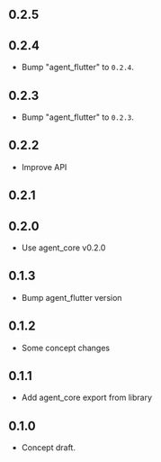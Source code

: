 ## 0.2.5

## 0.2.4

 - Bump "agent_flutter" to `0.2.4`.

## 0.2.3

 - Bump "agent_flutter" to `0.2.3`.

## 0.2.2

 - Improve API

## 0.2.1

## 0.2.0

 - Use agent_core v0.2.0

## 0.1.3

 - Bump agent_flutter version

## 0.1.2

 - Some concept changes

## 0.1.1

 - Add agent_core export from library

## 0.1.0

- Concept draft.
